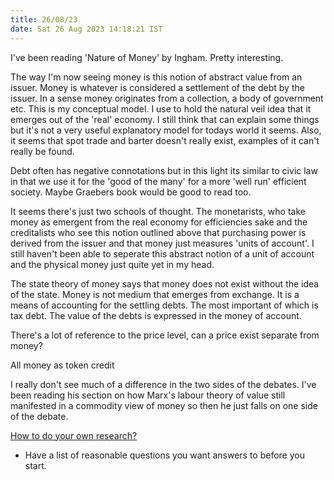 ```yaml
---
title: 26/08/23
date: Sat 26 Aug 2023 14:18:21 IST
---
```


I've been reading 'Nature of Money' by Ingham. Pretty interesting.

The way I'm now seeing money is this notion of abstract value from an issuer. Money is whatever is considered a
settlement of the debt by the issuer. In a sense money originates from a collection, a body of government etc. This is
my conceptual model. I use to hold the natural veil idea that it emerges out of the 'real' economy. I still think that
can explain some things but it's not a very useful explanatory model for todays world it seems. Also, it seems that spot
trade and barter doesn't really exist, examples of it can't really be found.

Debt often has negative connotations but in this light its similar to civic law in that we use it for the 'good of the
many' for a more 'well run' efficient society. Maybe Graebers book would be good to read too.

It seems there's just two schools of thought. The monetarists, who take money as emergent from the real economy for
efficiencies sake and the creditalists who see this notion outlined above that purchasing power is derived from the
issuer and that money just measures 'units of account'. I still haven't been able to seperate this abstract notion of a
unit of account and the physical money just quite yet in my head.

The state theory of money says that money does not exist without the idea of the state. Money is not medium that emerges
from exchange. It is a means of accounting for the settling debts. The most important of which is tax debt. The value of
the debts is expressed in the money of account.

There's a lot of reference to the price level, can a price exist separate from money?

All money as token credit

I really don't see much of a difference in the two sides of the debates. I've been reading his section on how Marx's
labour theory of value still manifested in a commodity view of money so then he just falls on one side of the debate.

[How to do your own research?](youtube.com/watch?v=nD6hS8WV3ic)

* Have a list of reasonable questions you want answers to before you start.

